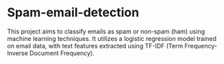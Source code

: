 # Spam-email-detection
This project aims to classify emails as spam or non-spam (ham) using machine learning techniques. It utilizes a logistic regression model trained on email data, with text features extracted using TF-IDF (Term Frequency-Inverse Document Frequency).
